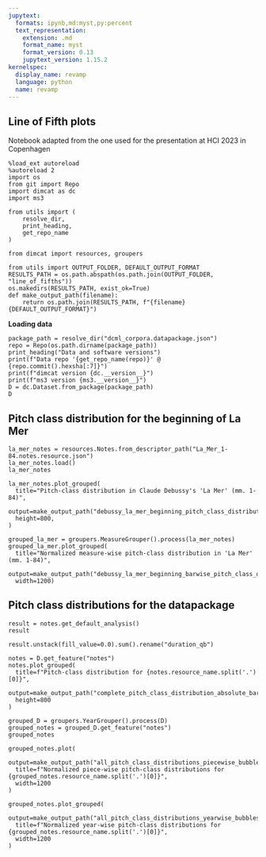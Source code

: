 ```yaml
---
jupytext:
  formats: ipynb,md:myst,py:percent
  text_representation:
    extension: .md
    format_name: myst
    format_version: 0.13
    jupytext_version: 1.15.2
kernelspec:
  display_name: revamp
  language: python
  name: revamp
---
```


## Line of Fifth plots

Notebook adapted from the one used for the presentation at HCI 2023 in Copenhagen

```{code-cell}
%load_ext autoreload
%autoreload 2
import os
from git import Repo
import dimcat as dc
import ms3

from utils import (
    resolve_dir,
    print_heading,
    get_repo_name
)

from dimcat import resources, groupers
```

```{code-cell}
from utils import OUTPUT_FOLDER, DEFAULT_OUTPUT_FORMAT
RESULTS_PATH = os.path.abspath(os.path.join(OUTPUT_FOLDER, "line_of_fifths"))
os.makedirs(RESULTS_PATH, exist_ok=True)
def make_output_path(filename):
    return os.path.join(RESULTS_PATH, f"{filename}{DEFAULT_OUTPUT_FORMAT}")
```

**Loading data**

```{code-cell}
package_path = resolve_dir("dcml_corpora.datapackage.json")
repo = Repo(os.path.dirname(package_path))
print_heading("Data and software versions")
print(f"Data repo '{get_repo_name(repo)}' @ {repo.commit().hexsha[:7]}")
print(f"dimcat version {dc.__version__}")
print(f"ms3 version {ms3.__version__}")
D = dc.Dataset.from_package(package_path)
D
```

## Pitch class distribution for the beginning of La Mer

```{code-cell}
la_mer_notes = resources.Notes.from_descriptor_path("La_Mer_1-84.notes.resource.json")
la_mer_notes.load()
la_mer_notes
```

```{code-cell}
la_mer_notes.plot_grouped(
  title="Pitch-class distribution in Claude Debussy's 'La Mer' (mm. 1-84)",
  output=make_output_path("debussy_la_mer_beginning_pitch_class_distribution_bars",),
  height=800,
)
```

```{code-cell}
grouped_la_mer = groupers.MeasureGrouper().process(la_mer_notes)
grouped_la_mer.plot_grouped(
  title="Normalized measure-wise pitch-class distribution in 'La Mer' (mm. 1-84)",
  output=make_output_path("debussy_la_mer_beginning_barwise_pitch_class_distributions_bubbles"), 
  width=1200)
```

## Pitch class distributions for the datapackage

```{code-cell}
result = notes.get_default_analysis()
result
```

```{code-cell}
result.unstack(fill_value=0.0).sum().rename("duration_qb")
```

```{code-cell}
notes = D.get_feature("notes")
notes.plot_grouped(
  title=f"Pitch-class distribution for {notes.resource_name.split('.')[0]}",
  output=make_output_path("complete_pitch_class_distribution_absolute_bars"),
  height=800
)
```

```{code-cell}
grouped_D = groupers.YearGrouper().process(D)
grouped_notes = grouped_D.get_feature("notes")
grouped_notes
```

```{code-cell}
grouped_notes.plot(
  output=make_output_path("all_pitch_class_distributions_piecewise_bubbles"),
  title=f"Normalized piece-wise pitch-class distributions for {grouped_notes.resource_name.split('.')[0]}",
  width=1200
)
```

```{code-cell}
grouped_notes.plot_grouped(
  output=make_output_path("all_pitch_class_distributions_yearwise_bubbles"),
  title=f"Normalized year-wise pitch-class distributions for {grouped_notes.resource_name.split('.')[0]}",
  width=1200
)
```
